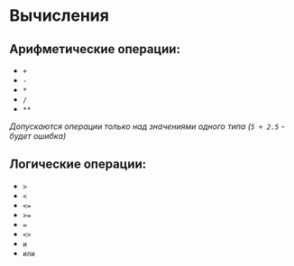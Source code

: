 # Вычисления

## Арифметические операции:

 + `+`
 + `-`
 + `*`
 + `/`
 + `**`

*Допускаются операции только над значениями одного типа (`5 + 2.5` - будет ошибка)*

## Логические операции:

 + `>`
 + `<`
 + `<=`
 + `>=`
 + `=`
 + `<>`
 + `и`
 + `или`

